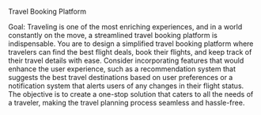 Travel Booking Platform

Goal:
Traveling is one of the most enriching experiences, and in a world constantly on the move, a streamlined travel booking
platform is indispensable. You are to design a simplified travel booking platform where travelers can find the best
flight deals, book their flights, and keep track of their travel details with ease. Consider incorporating features that
would enhance the user experience, such as a recommendation system that suggests the best travel destinations based on
user preferences or a notification system that alerts users of any changes in their flight status. The objective is to
create a one-stop solution that caters to all the needs of a traveler, making the travel planning process seamless and
hassle-free.